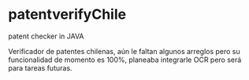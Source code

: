 # patentverifyChile
patent checker in JAVA

Verificador de patentes chilenas, aún le faltan algunos arreglos pero su funcionalidad de momento es 100%, planeaba integrarle OCR pero será para tareas futuras.
